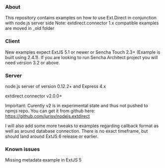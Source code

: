 ### About
This repository contains examples on how to use Ext.Direct in conjunction with node.js server side
Note: extdirect.connector 1.x compatible examples are moved in _old folder

### Client
New examples expect ExtJS 5.1 or newer or Sencha Touch 2.3+ (Example is built using 2.4.1).
If you are looking to run Sencha Architect project you will need version 3.2 or above.

### Server
node.js server of version 0.12.2+ and Express 4.x

extdirect.connector v2.0.0+

Important: Curently v2 is in experimental state and thus not pushed to npmjs repo. You can get it from github here:
https://github.com/jurisv/nodejs.extdirect

I will also add some more tweaks to examples regarding callback format as well as around database connection.
There is no exact timeframe, but should land around ExtJS 6 release or earlier.

### Known issues
Missing metadata example in ExtJS 5
